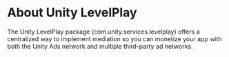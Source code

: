
# About Unity LevelPlay
The Unity LevelPlay package (com.unity.services.levelplay) offers a centralized way to implement mediation so you can monetize your app with both the Unity Ads network and multiple third-party ad networks.
